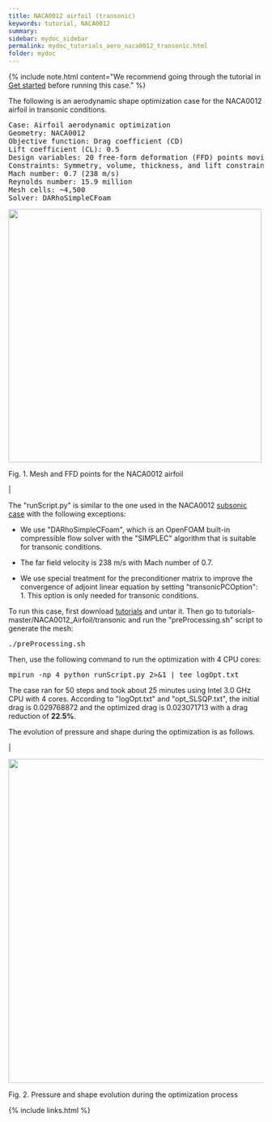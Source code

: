 ```yaml
---
title: NACA0012 airfoil (transonic)
keywords: tutorial, NACA0012
summary: 
sidebar: mydoc_sidebar
permalink: mydoc_tutorials_aero_naca0012_transonic.html
folder: mydoc
---
```


{% include note.html content="We recommend going through the tutorial in [Get started](mydoc_get_started_download_docker.html) before running this case." %}

The following is an aerodynamic shape optimization case for the NACA0012 airfoil in transonic conditions.

<pre>
Case: Airfoil aerodynamic optimization 
Geometry: NACA0012
Objective function: Drag coefficient (CD)
Lift coefficient (CL): 0.5
Design variables: 20 free-form deformation (FFD) points moving in the y direction, one angle of attack
Constraints: Symmetry, volume, thickness, and lift constraints (total number: 34)
Mach number: 0.7 (238 m/s)
Reynolds number: 15.9 million
Mesh cells: ~4,500
Solver: DARhoSimpleCFoam
</pre>

<img src="{{ site.url }}{{ site.baseurl }}/images/tutorials/NACA0012_FFD.png" width="500" />

Fig. 1. Mesh and FFD points for the NACA0012 airfoil

|

The "runScript.py" is similar to the one used in the NACA0012 [subsonic case](mydoc_tutorials_naca0012_subsonic.html) with the following exceptions:

- We use "DARhoSimpleCFoam", which is an OpenFOAM built-in compressible flow solver with the "SIMPLEC" algorithm that is suitable for transonic conditions.

- The far field velocity is 238 m/s with Mach number of 0.7.

- We use special treatment for the preconditioner matrix to improve the convergence of adjoint linear equation by setting "transonicPCOption": 1. This option is only needed for transonic conditions.

To run this case, first download [tutorials](https://github.com/DAFoam/tutorials/archive/master.tar.gz) and untar it. Then go to tutorials-master/NACA0012_Airfoil/transonic and run the "preProcessing.sh" script to generate the mesh:

<pre>
./preProcessing.sh
</pre>

Then, use the following command to run the optimization with 4 CPU cores:

<pre>
mpirun -np 4 python runScript.py 2>&1 | tee logOpt.txt
</pre>

The case ran for 50 steps and took about 25 minutes using Intel 3.0 GHz CPU with 4 cores. According to "logOpt.txt" and "opt_SLSQP.txt", the initial drag is 0.029768872 and the optimized drag is 0.023071713 with a drag reduction of **22.5%**.

The evolution of pressure and shape during the optimization is as follows.

|

<img src="{{ site.url }}{{ site.baseurl }}/images/tutorials/NACA0012_Transonic_Movie.gif" width="640" />

Fig. 2. Pressure and shape evolution during the optimization process

{% include links.html %}

